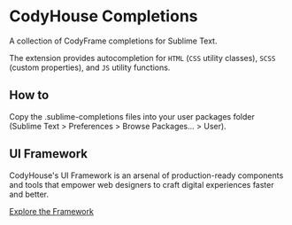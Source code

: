 # CodyHouse Completions

A collection of CodyFrame completions for Sublime Text.

The extension provides autocompletion for `HTML` (`CSS` utility classes), `SCSS` (custom properties), and `JS` utility functions.

## How to

Copy the .sublime-completions files into your user packages folder (Sublime Text > Preferences > Browse Packages... > User).

## UI Framework

CodyHouse's UI Framework is an arsenal of production-ready components and tools that empower web designers to craft digital experiences faster and better.

[Explore the Framework](https://codyhouse.co/ds/components)
